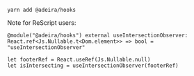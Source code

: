 ```text
yarn add @adeira/hooks
```

Note for ReScript users:

```rescript
@module("@adeira/hooks") external useIntersectionObserver: React.ref<Js.Nullable.t<Dom.element>> => bool = "useIntersectionObserver"

let footerRef = React.useRef(Js.Nullable.null)
let isIntersecting = useIntersectionObserver(footerRef)
```
